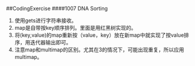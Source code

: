 ##CodingExercise
####1007 DNA Sorting
1. 使用gets进行字符串接收。
2. map是自带按key顺序排列。里面是用红黑树实现的。
3. 将(key,value)的map重新按（value，key）放在新map中就实现了按value排序，用迭代器输出即可。
4. 注意map和multimap的区别。尤其在3的情况下，可能出现重复，所以应用multimap。
